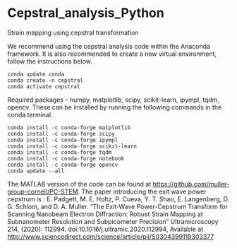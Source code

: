 # Cepstral_analysis_Python
 Strain mapping using cepstral transformation

We recommend using the cepstral analysis code within the Anaconda framework. It is also recommended to create a new virtual environment, follow the instructions below.
 ```
conda update conda
conda create -n cepstral
conda activate cepstral
```

Required packages - numpy, matplotlib, scipy, scikit-learn, ipympl, tqdm, opencv. These can be installed by running the following commands in the conda terminal.

 ```
conda install -c conda-forge matplotlib
conda install -c conda-forge scipy
conda install -c conda-forge ipympl
conda install -c conda-forge scikit-learn
conda install -c conda-forge tqdm
conda install -c conda-forge notebook
conda install -c conda-forge opencv
conda update --all
```

The MATLAB version of the code can be found at https://github.com/muller-group-cornell/PC-STEM. The paper introducing the exit wave power cepstrum is : E. Padgett, M. E. Holtz, P. Cueva, Y. T. Shao, E. Langenberg, D. G. Schlom, and D. A. Muller. “The Exit-Wave Power-Cepstrum Transform for Scanning Nanobeam Electron Diffraction: Robust Strain Mapping at Subnanometer Resolution and Subpicometer Precision” Ultramicroscopy 214, (2020): 112994. doi:10.1016/j.ultramic.2020.112994, Available at http://www.sciencedirect.com/science/article/pii/S0304399119303377